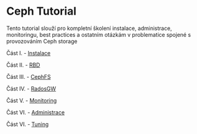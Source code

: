 # Ceph Tutorial

Tento tutorial slouží pro kompletní školení instalace, administrace, monitoringu, best practices a ostatním otázkám v problematice spojené s provozováním Ceph storage

Část I. - [Instalace](./install.md)

Část II. - [RBD](./rbd.md)

Část III. - [CephFS](./cephfs.md)

Část IV. - [RadosGW](./radosgw.md)

Část V. - [Monitoring](./monitoring.md)

Část VI. - [Administrace](./administrace.md)

Část VI. - [Tuning](./tuning.md)



